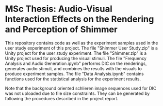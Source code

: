 # MSc Thesis: Audio-Visual Interaction Effects on the Rendering and Perception of Shimmer

This repository contains code as well as the experiment samples used in the user study experiment of this project.
The file "Shimmer User Study.zip" is a Unity project for the user study experiment.
The file "Shimmer.zip" is a Unity project used for producing the visual stimuli.
The file "Frequency Analysis and Audio Generation.ipynb" performs DIC on the renderings, generates audio stimuli, and combines the results with the visuals to produce experiment samples.
The file "Data Analysis.ipynb" contains functions used for the statistical analysis for the experiment results.

Note that the background oriented schlieren image sequences used for DIC was not uploaded due to file size constraints. They can be generated by following the procedures described in the project report. 
